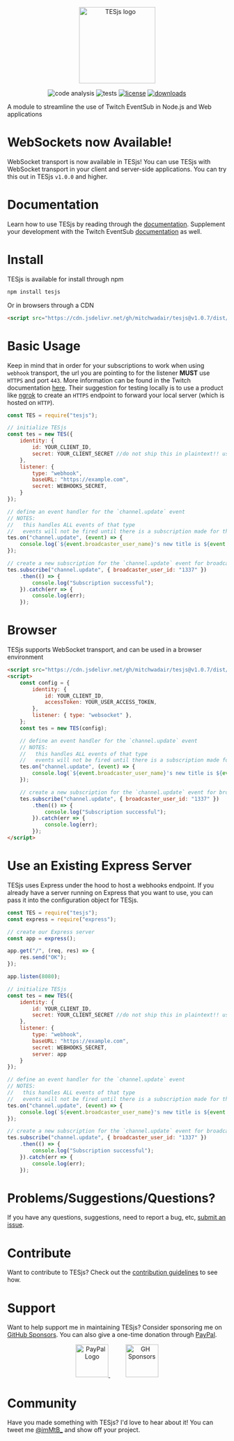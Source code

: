 <p align="center">
    <img src="/assets/tesjs_logo_stroke.png?raw=true" height="175px" alt="TESjs logo"/>
</p>
<p align="center">
    <img src="https://github.com/mitchwadair/tesjs/workflows/code%20analysis/badge.svg?branch=main" alt="code analysis"/>
    <img src="https://github.com/mitchwadair/tesjs/workflows/tests/badge.svg?branch=main" alt="tests"/>
    <a href="LICENSE"><img src='https://img.shields.io/npm/l/tesjs' alt="license"></a>
    <a href="https://www.npmjs.com/package/tesjs"><img src='https://img.shields.io/npm/dt/tesjs' alt="downloads"></a>
</p>

A module to streamline the use of Twitch EventSub in Node.js and Web applications

# WebSockets now Available!
WebSocket transport is now available in TESjs!  You can use TESjs with WebSocket transport in your client and server-side applications. You can try this out in TESjs `v1.0.0` and higher.

# Documentation
Learn how to use TESjs by reading through the [documentation](/doc).  Supplement your development with the Twitch EventSub [documentation](https://dev.twitch.tv/docs/eventsub) as well.

# Install
TESjs is available for install through npm
```sh
npm install tesjs
```
Or in browsers through a CDN
```html
<script src="https://cdn.jsdelivr.net/gh/mitchwadair/tesjs@v1.0.7/dist/tes.min.js"></script>
```

# Basic Usage
Keep in mind that in order for your subscriptions to work when using `webhook` transport, the url you are pointing to for the listener **MUST** use `HTTPS` and port `443`.  More information can be found in the Twitch documentation [here](https://dev.twitch.tv/docs/eventsub).  Their suggestion for testing locally is to use a product like [ngrok](https://ngrok.com/) to create an `HTTPS` endpoint to forward your local server (which is hosted on `HTTP`).
```js
const TES = require("tesjs");

// initialize TESjs
const tes = new TES({
    identity: {
        id: YOUR_CLIENT_ID,
        secret: YOUR_CLIENT_SECRET //do not ship this in plaintext!! use environment variables so this does not get exposed
    },
    listener: {
        type: "webhook",
        baseURL: "https://example.com",
        secret: WEBHOOKS_SECRET,
    }
});

// define an event handler for the `channel.update` event
// NOTES: 
//   this handles ALL events of that type
//   events will not be fired until there is a subscription made for them
tes.on("channel.update", (event) => {
    console.log(`${event.broadcaster_user_name}'s new title is ${event.title}`);
});

// create a new subscription for the `channel.update` event for broadcaster "1337"
tes.subscribe("channel.update", { broadcaster_user_id: "1337" })
    .then(() => {
        console.log("Subscription successful");
    }).catch(err => {
        console.log(err);
    });
```

# Browser
TESjs supports WebSocket transport, and can be used in a browser environment
```html
<script src="https://cdn.jsdelivr.net/gh/mitchwadair/tesjs@v1.0.7/dist/tes.min.js"></script>
<script>
    const config = {
        identity: {
            id: YOUR_CLIENT_ID,
            accessToken: YOUR_USER_ACCESS_TOKEN,
        },
        listener: { type: "websocket" },
    };
    const tes = new TES(config);

    // define an event handler for the `channel.update` event
    // NOTES: 
    //   this handles ALL events of that type
    //   events will not be fired until there is a subscription made for them
    tes.on("channel.update", (event) => {
        console.log(`${event.broadcaster_user_name}'s new title is ${event.title}`);
    });

    // create a new subscription for the `channel.update` event for broadcaster "1337"
    tes.subscribe("channel.update", { broadcaster_user_id: "1337" })
        .then(() => {
            console.log("Subscription successful");
        }).catch(err => {
            console.log(err);
        });
</script>
```

# Use an Existing Express Server
TESjs uses Express under the hood to host a webhooks endpoint.  If you already have a server running on Express that you want to use, you can pass it into the configuration object for TESjs.
```js
const TES = require("tesjs");
const express = require("express");

// create our Express server
const app = express();

app.get("/", (req, res) => {
    res.send("OK");
});

app.listen(8080);

// initialize TESjs
const tes = new TES({
    identity: {
        id: YOUR_CLIENT_ID,
        secret: YOUR_CLIENT_SECRET //do not ship this in plaintext!! use environment variables so this does not get exposed
    },
    listener: {
        type: "webhook",
        baseURL: "https://example.com",
        secret: WEBHOOKS_SECRET,
        server: app
    }
});

// define an event handler for the `channel.update` event
// NOTES: 
//   this handles ALL events of that type
//   events will not be fired until there is a subscription made for them
tes.on("channel.update", (event) => {
    console.log(`${event.broadcaster_user_name}'s new title is ${event.title}`);
});

// create a new subscription for the `channel.update` event for broadcaster "1337"
tes.subscribe("channel.update", { broadcaster_user_id: "1337" })
    .then(() => {
        console.log("Subscription successful");
    }).catch(err => {
        console.log(err);
    });
```

# Problems/Suggestions/Questions?
If you have any questions, suggestions, need to report a bug, etc, [submit an issue](https://github.com/mitchwadair/tesjs/issues/new/choose).

# Contribute
Want to contribute to TESjs?  Check out the [contribution guidelines](/CONTRIBUTING.md) to see how.

# Support
Want to help support me in maintaining TESjs? Consider sponsoring me on [GitHub Sponsors](https://github.com/sponsors/mitchwadair).  You can also give a one-time donation through [PayPal](https://paypal.me/mitchwadair).

<p align="center">
    <a href="https://paypal.me/mitchwadair">
        <img src="https://www.paypalobjects.com/webstatic/mktg/logo/pp_cc_mark_111x69.jpg" height="75px" alt="PayPal Logo">
    </a>
    &nbsp;&nbsp;&nbsp;&nbsp;&nbsp;&nbsp;&nbsp;&nbsp;
    <a href="https://github.com/sponsors/mitchwadair">
        <img src="https://github.githubassets.com/images/modules/site/sponsors/logo-mona-2.svg" height="75px" alt="GH Sponsors">
    </a>
</p>

# Community
Have you made something with TESjs?  I'd love to hear about it!  You can tweet me [@imMtB_](https://twitter.com/imMtB_) and show off your project.
